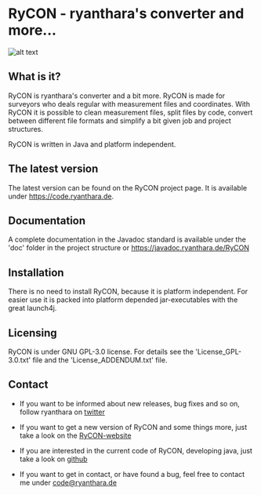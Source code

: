 RyCON - ryanthara's converter and more...
=========================================

![alt text](https://code.ryanthara.de/content/1-projects/1-rycon/rycon_v2.png)

What is it?
-----------

RyCON is ryanthara's converter and a bit more. RyCON is made for surveyors 
who deals regular with measurement files and coordinates. With RyCON it is
possible to clean measurement files, split files by code, convert between
different file formats and simplify a bit given job and project structures.

RyCON is written in Java and platform independent.


The latest version
------------------

The latest version can be found on the RyCON project page. It is available
under <https://code.ryanthara.de>.

Documentation
-------------

A complete documentation in the Javadoc standard is available under the 'doc'
folder in the project structure or <https://javadoc.ryanthara.de/RyCON>


Installation
------------

There is no need to install RyCON, because it is platform independent. For easier
use it is packed into platform depended jar-executables with the great launch4j.

Licensing
---------

RyCON is under GNU GPL-3.0 license. For details see the 'License_GPL-3.0.txt' 
file and the 'License_ADDENDUM.txt' file.


Contact
-------

* If you want to be informed about new releases, bug fixes and so on, follow
  ryanthara on [twitter](http://www.twitter.com/ryconapp)
  
* If you want to get a new version of RyCON and some things more, just take a
  look on the [RyCON-website](https://code.ryanthara.de/RyCON)
  
* If you are interested in the current code of RyCON, developing java, just take
  a look on [github](https://github.com/ryanthara/RyCon)
  
* If you want to get in contact, or have found a bug, feel free to contact me
  under <code@ryanthara.de>

